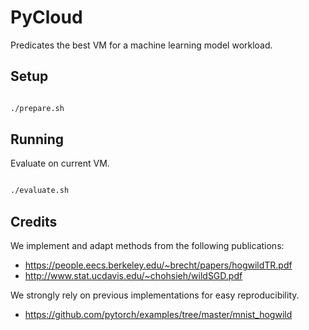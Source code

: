 # PyCloud

Predicates the best VM for a machine learning model workload.

## Setup

```bash

./prepare.sh

```

## Running

Evaluate on current VM.

```bash

./evaluate.sh

```

## Credits

We implement and adapt methods from the following publications:

* https://people.eecs.berkeley.edu/~brecht/papers/hogwildTR.pdf
* http://www.stat.ucdavis.edu/~chohsieh/wildSGD.pdf

We strongly rely on previous implementations for easy reproducibility.

* https://github.com/pytorch/examples/tree/master/mnist_hogwild
